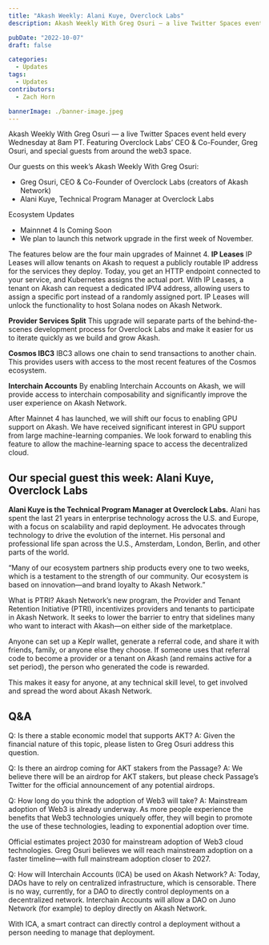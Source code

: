 ```yaml
---
title: "Akash Weekly: Alani Kuye, Overclock Labs"
description: Akash Weekly With Greg Osuri — a live Twitter Spaces event held every Wednesday at 8am PT. Featuring Overclock Labs’ CEO & Co-Founder, Greg Osuri, and special guests from around the web3 space.

pubDate: "2022-10-07"
draft: false

categories:
  - Updates
tags:
  - Updates
contributors:
  - Zach Horn

bannerImage: ./banner-image.jpeg
---
```

Akash Weekly With Greg Osuri — a live Twitter Spaces event held every Wednesday at 8am PT. Featuring Overclock Labs’ CEO & Co-Founder, Greg Osuri, and special guests from around the web3 space.

Our guests on this week’s Akash Weekly With Greg Osuri:
- Greg Osuri, CEO & Co-Founder of Overclock Labs (creators of Akash Network)
- Alani Kuye, Technical Program Manager at Overclock Labs

Ecosystem Updates
- Mainnnet 4 Is Coming Soon
- We plan to launch this network upgrade in the first week of November.

The features below are the four main upgrades of Mainnet 4.
**IP Leases**
IP Leases will allow tenants on Akash to request a publicly routable IP address for the services they deploy. Today, you get an HTTP endpoint connected to your service, and Kubernetes assigns the actual port. With IP Leases, a tenant on Akash can request a dedicated IPV4 address, allowing users to assign a specific port instead of a randomly assigned port. IP Leases will unlock the functionality to host Solana nodes on Akash Network.

**Provider Services Split**
This upgrade will separate parts of the behind-the-scenes development process for Overclock Labs and make it easier for us to iterate quickly as we build and grow Akash.

**Cosmos IBC3**
IBC3 allows one chain to send transactions to another chain. This provides users with access to the most recent features of the Cosmos ecosystem.

**Interchain Accounts**
By enabling Interchain Accounts on Akash, we will provide access to interchain composability and significantly improve the user experience on Akash Network.

After Mainnet 4 has launched, we will shift our focus to enabling GPU support on Akash. We have received significant interest in GPU support from large machine-learning companies. We look forward to enabling this feature to allow the machine-learning space to access the decentralized cloud.

## Our special guest this week: Alani Kuye, Overclock Labs
**Alani Kuye is the Technical Program Manager at Overclock Labs.** Alani has spent the last 21 years in enterprise technology across the U.S. and Europe, with a focus on scalability and rapid deployment. He advocates through technology to drive the evolution of the internet. His personal and professional life span across the U.S., Amsterdam, London, Berlin, and other parts of the world.

“Many of our ecosystem partners ship products every one to two weeks, which is a testament to the strength of our community. Our ecosystem is based on innovation—and brand loyalty to Akash Network.”

What is PTRI?
Akash Network’s new program, the Provider and Tenant Retention Initiative (PTRI), incentivizes providers and tenants to participate in Akash Network. It seeks to lower the barrier to entry that sidelines many who want to interact with Akash—on either side of the marketplace.

Anyone can set up a Keplr wallet, generate a referral code, and share it with friends, family, or anyone else they choose. If someone uses that referral code to become a provider or a tenant on Akash (and remains active for a set period), the person who generated the code is rewarded.

This makes it easy for anyone, at any technical skill level, to get involved and spread the word about Akash Network.

## Q&A
Q: Is there a stable economic model that supports AKT?
A: Given the financial nature of this topic, please listen to Greg Osuri address this question.

Q: Is there an airdrop coming for AKT stakers from the Passage?
A: We believe there will be an airdrop for AKT stakers, but please check Passage’s Twitter for the official announcement of any potential airdrops.

Q: How long do you think the adoption of Web3 will take?
A: Mainstream adoption of Web3 is already underway. As more people experience the benefits that Web3 technologies uniquely offer, they will begin to promote the use of these technologies, leading to exponential adoption over time.

Official estimates project 2030 for mainstream adoption of Web3 cloud technologies. Greg Osuri believes we will reach mainstream adoption on a faster timeline—with full mainstream adoption closer to 2027.

Q: How will Interchain Accounts (ICA) be used on Akash Network?
A: Today, DAOs have to rely on centralized infrastructure, which is censorable. There is no way, currently, for a DAO to directly control deployments on a decentralized network. Interchain Accounts will allow a DAO on Juno Network (for example) to deploy directly on Akash Network.

With ICA, a smart contract can directly control a deployment without a person needing to manage that deployment.